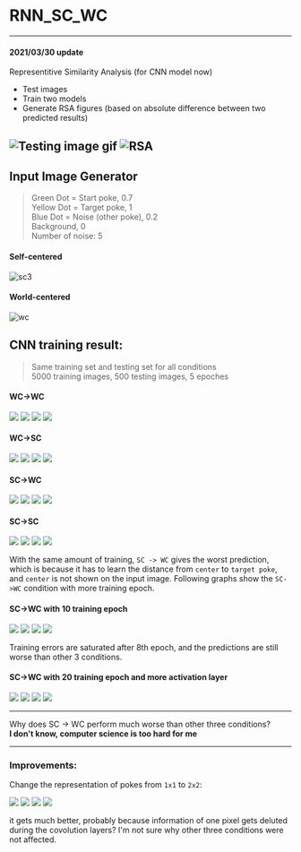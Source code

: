 <!--
 * @Author: Xuan Wen
 * @Date: 2021-02-22 16:58:15
 * @LastEditTime: 2021-03-30 16:47:02
 * @LastEditors: Please set LastEditors
 * @Description: In User Settings Edit
 * @FilePath: /rnn_sc_wc/README.md
-->
# RNN_SC_WC
---
#### 2021/03/30 update
Representitive Similarity Analysis (for CNN model now)
- Test images
- Train two models
- Generate RSA figures (based on absolute difference between two predicted results)

![Testing image gif](output/test_example.gif)
![RSA](output/RSA_SC-SC_SC-WC_Carte.png)
---
##  Input Image Generator
> Green Dot = Start poke, 0.7   
> Yellow Dot = Target poke, 1   
> Blue Dot = Noise (other poke), 0.2   
> Background, 0   
> Number of noise: 5
#### Self-centered 
![sc3](image/exp_sc3.png)
#### World-centered 
![wc](image/exp_wc1.png)

## CNN training result:
> Same training set and testing set for all conditions    
> 5000 training images, 500 testing images, 5 epoches
#### WC->WC
![](image/input_WC_label_WC_x.png)
![](image/input_WC_label_WC_y.png)
![](image/input_WC_label_WC_mse.png)
![](image/input_WC_label_WC_mae.png)

#### WC->SC
![](image/input_WC_label_SC_x.png)
![](image/input_WC_label_SC_y.png)
![](image/input_WC_label_SC_mse.png)
![](image/input_WC_label_SC_mae.png)

#### SC->WC
![](image/input_SC_label_WC_x.png)
![](image/input_SC_label_WC_y.png)
![](image/input_SC_label_WC_mse.png)
![](image/input_SC_label_WC_mae.png)

#### SC->SC
![](image/input_SC_label_SC_x.png)
![](image/input_SC_label_SC_y.png)
![](image/input_SC_label_SC_mse.png)
![](image/input_SC_label_SC_mae.png)

With the same amount of training, `SC -> WC` gives the worst prediction, which is because it has to learn the distance from `center` to `target poke`, and `center` is not shown on the input image. Following graphs show the `SC->WC` condition with more training epoch.

#### SC->WC with 10 training epoch
![](image/input_SC_label_WC_more__x.png)
![](image/input_SC_label_WC_more__y.png)
![](image/input_SC_label_WC_more__mse.png)
![](image/input_SC_label_WC_more__mae.png)

Training errors are saturated after 8th epoch, and the predictions are still worse than other 3 conditions.

#### SC->WC with 20 training epoch and more activation layer
![](image/input_SC_label_WC_20more_x.png)
![](image/input_SC_label_WC_20more_y.png)
![](image/input_SC_label_WC_20more_mse.png)
![](image/input_SC_label_WC_20more_mae.png)

---

Why does SC -> WC perform much worse than other three conditions?    
**I don't know, computer science is too hard for me**


---
### Improvements:   
Change the representation of pokes from `1x1` to `2x2`:

![](image/input_SC_label_WC_2by2_x.png)
![](image/input_SC_label_WC_2by2_y.png)
![](image/input_SC_label_WC_2by2_mse.png)
![](image/input_SC_label_WC_2by2_mae.png)

it gets much better, probably because information of one pixel gets deluted during the covolution layers? I'm not sure why other three conditions were not affected.

